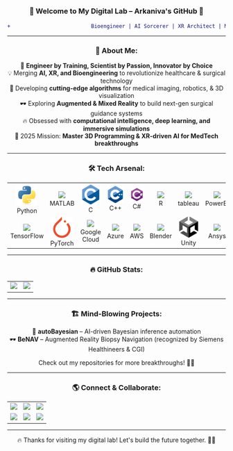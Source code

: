 <div align="center">

### 👋 Welcome to My Digital Lab – Arkaniva's GitHub 🚀


```diff
+                          Bioengineer | AI Sorcerer | XR Architect | Medical Innovator                            
```

---

### 🧠 About Me:

🔬 **Engineer by Training, Scientist by Passion, Innovator by Choice**  
💡 Merging **AI, XR, and Bioengineering** to revolutionize healthcare & surgical technology  
🦾 Developing **cutting-edge algorithms** for medical imaging, robotics, & 3D visualization  
🕶️ Exploring **Augmented & Mixed Reality** to build next-gen surgical guidance systems  
🔥 Obsessed with **computational intelligence, deep learning, and immersive simulations**  
🎯 2025 Mission: **Master 3D Programming & XR-driven AI for MedTech breakthroughs**  

---

### 🛠️ Tech Arsenal:

<table>
  <tr>
    <td align="center"><img src="https://raw.githubusercontent.com/devicons/devicon/master/icons/python/python-original.svg" width="50"><br>Python</td>
    <td align="center"><img src="https://upload.wikimedia.org/wikipedia/commons/2/21/Matlab_Logo.png" width="50"><br>MATLAB</td>
    <td align="center"><img src="https://raw.githubusercontent.com/devicons/devicon/master/icons/c/c-original.svg" width="50"><br>C</td>    
    <td align="center"><img src="https://raw.githubusercontent.com/devicons/devicon/master/icons/cplusplus/cplusplus-original.svg" width="50"><br>C++</td>
    <td align="center"><img src="https://raw.githubusercontent.com/devicons/devicon/master/icons/csharp/csharp-original.svg" width="50"><br>C#</td>
    <td align="center"><img src="https://upload.wikimedia.org/wikipedia/commons/1/1b/R_logo.svg" width="50"><br>R</td>
    <td align="center"><img src="https://www.svgrepo.com/show/354428/tableau-icon.svg" width="50"><br>tableau</td>
    <td align="center"><img src="https://upload.wikimedia.org/wikipedia/commons/thumb/c/cf/New_Power_BI_Logo.svg/2048px-New_Power_BI_Logo.svg.png" width="50"><br>PowerBI</td>
    <td align="center"><img src="https://raw.githubusercontent.com/devicons/devicon/master/icons/mongodb/mongodb-original.svg" width="50"><br>MongoDB</td>
    <td align="center"><img src="https://raw.githubusercontent.com/devicons/devicon/master/icons/sqlite/sqlite-original.svg" width="50"><br>SQL</td>
    
  </tr>

  <tr>
    <td align="center"><img src="https://upload.wikimedia.org/wikipedia/commons/2/2d/Tensorflow_logo.svg" width="50"><br>TensorFlow</td>
    <td align="center"><img src="https://raw.githubusercontent.com/devicons/devicon/master/icons/pytorch/pytorch-original.svg" width="50"><br>PyTorch</td>
    <td align="center"><img src="https://www.svgrepo.com/show/448223/gcp.svg" width="50"><br>Google Cloud</td>
    <td align="center"><img src="https://upload.wikimedia.org/wikipedia/commons/a/a8/Microsoft_Azure_Logo.svg" width="50"><br>Azure</td>
    <td align="center"><img src="https://upload.wikimedia.org/wikipedia/commons/thumb/9/93/Amazon_Web_Services_Logo.svg/2560px-Amazon_Web_Services_Logo.svg.png" width="50"><br>AWS</td>
  <td align="center"><img src="https://upload.wikimedia.org/wikipedia/commons/thumb/0/0c/Blender_logo_no_text.svg/1200px-Blender_logo_no_text.svg.png" width="50"><br>Blender</td>
    <td align="center"><img src="https://raw.githubusercontent.com/devicons/devicon/master/icons/unity/unity-original.svg" width="50"><br>Unity</td>
    <td align="center"><img src="https://upload.wikimedia.org/wikipedia/commons/0/0b/Ansys_logo.jpg" width="50"><br>Ansys</td>        
    <td align="center"><img src="https://cdn.worldvectorlogo.com/logos/creo-parametrics.svg" width="50"><br>CREO</td>
    <td align="center"><img src="https://upload.wikimedia.org/wikipedia/commons/thumb/0/0b/Qt_logo_2016.svg/1280px-Qt_logo_2016.svg.png" width="50"><br>Qt</td>
   
  </tr>
   
</table>

---

### 🔥 GitHub Stats:

<table>
  <tr>
    <td>
      <img src="https://github-readme-stats.vercel.app/api?username=arkanivasarkar&show_icons=true&theme=tokyonight&bg_color=00000000" />
    </td>
    <td>
      <img src="https://github-readme-stats.vercel.app/api/top-langs/?username=arkanivasarkar&layout=compact&theme=tokyonight&bg_color=00000000" />
    </td>
  </tr>
</table>

---

### 🏗️ Mind-Blowing Projects:

🚀 **autoBayesian** – AI-driven Bayesian inference automation  
🕶️ **BeNAV** – Augmented Reality Biopsy Navigation (recognized by Siemens Healthineers & CGI)  
<!---
💡 **BioSim-XR** – XR-based biological simulation toolkit  
🧠 **3DMedAI** – AI-powered medical image analysis & diagnostics  
🦾 **ENHANCE** – AI-enhanced orthopedic surgical planning  
🔬 **Agentic AI Surgical Supervisor** – AI system for real-time surgery monitoring  
-->


Check out my repositories for more breakthroughs! 🧬🚀

---

### 🌎 Connect & Collaborate:

<table>
  <tr>
    <td align="center"><a href="https://linkedin.com/in/arkanivasarkar"><img src="https://img.shields.io/badge/-LinkedIn-0077B5?style=for-the-badge&logo=linkedin&logoColor=white" /></a></td>
    <td align="center"><a href="https://twitter.com/yourhandle"><img src="https://img.shields.io/badge/-Twitter-1DA1F2?style=for-the-badge&logo=twitter&logoColor=white" /></a></td>
    <td align="center"><a href="mailto:arkaniva101099@gmail.com"><img src="https://img.shields.io/badge/-Email-D14836?style=for-the-badge&logo=gmail&logoColor=white" /></a></td>
  </tr>
  <tr>
    <td align="center"><a href="https://leetcode.com/u/3fwMsu8DOn/"><img src="https://img.shields.io/badge/-LeetCode-FFA116?style=for-the-badge&logo=leetcode&logoColor=white" /></a></td>
    <td align="center"><a href="https://www.kaggle.com/arkanivasarkar"><img src="https://img.shields.io/badge/-Kaggle-20BEFF?style=for-the-badge&logo=kaggle&logoColor=white" /></a></td>
    <td align="center"><a href="https://huggingface.co/arkanivasarkar"><img src="https://img.shields.io/badge/-HuggingFace-FFCC00?style=for-the-badge&logo=huggingface&logoColor=black" /></a></td>
  </tr>
</table>


---

🔥 Thanks for visiting my digital lab! Let's build the future together. 🚀🤖

</div>
